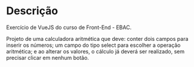 # Descrição
Exercício de VueJS do curso de Front-End - EBAC.

Projeto de uma calculadora aritmética que deve: conter dois campos para inserir os números; um campo do tipo select para escolher a operação aritmética; e ao alterar os valores, o cálculo já deverá ser realizado, sem precisar clicar em nenhum botão.
